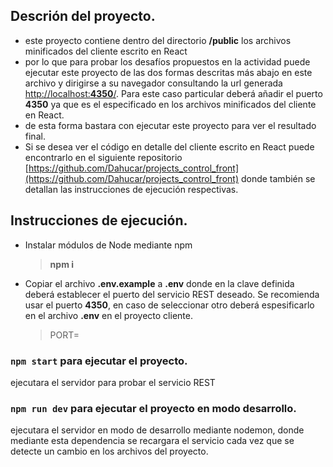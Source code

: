 ## Descrión del proyecto.
- este proyecto contiene dentro del directorio **/public** los archivos minificados del cliente escrito en React
- por lo que para probar los desafíos propuestos en la actividad puede ejecutar este proyecto de las dos formas descritas más abajo en este archivo y dirigirse a su navegador consultando la url generada [http://localhost:**4350**/](http://localhost:**4350**/). Para este caso particular deberá añadir el puerto **4350** ya que es el especificado en los archivos minificados del cliente en React.
- de esta forma bastara con ejecutar este proyecto para ver el resultado final. 
- Si se desea ver el código en detalle del cliente escrito en React puede encontrarlo en el siguiente repositorio [https://github.com/Dahucar/projects_control_front](https://github.com/Dahucar/projects_control_front) donde también se detallan las instrucciones de ejecución respectivas.  
## Instrucciones de ejecución.
- Instalar módulos de Node mediante npm
    > **npm i**
- Copiar el archivo **.env.example** a **.env** donde en la clave definida deberá establecer el puerto del servicio REST deseado. Se recomienda usar el puerto **4350**, en caso de seleccionar otro deberá espesificarlo en el archivo **.env** en el proyecto cliente.
    > PORT=
### `npm start` para ejecutar el proyecto.
ejecutara el servidor para probar el servicio REST
### `npm run dev` para ejecutar el proyecto en modo desarrollo.
ejecutara el servidor en modo de desarrollo mediante nodemon, donde mediante esta dependencia se recargara el servicio cada vez que se detecte un cambio en los archivos del proyecto.